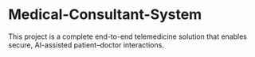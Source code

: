 # Medical-Consultant-System
This project is a complete end-to-end telemedicine solution that enables secure, AI-assisted patient–doctor interactions.
